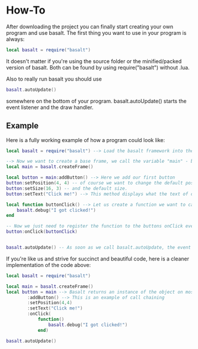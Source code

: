 # How-To

After downloading the project you can finally start creating your own program and use basalt. The first thing you want to use in your program is always:

```lua
local basalt = require("basalt")
```

It doesn't matter if you're using the source folder or the minified/packed version of basalt. Both can be found by using require("basalt") without .lua.

Also to really run basalt you should use

```lua
basalt.autoUpdate()
```

somewhere on the bottom of your program. basalt.autoUpdate() starts the event listener and the draw handler.

## Example

Here is a fully working example of how a program could look like:

```lua
local basalt = require("basalt") --> Load the basalt framework into the variable called "basalt"

--> Now we want to create a base frame, we call the variable "main" - by default everything you create is visible. (you don't need to use :show())
local main = basalt.createFrame()

local button = main:addButton() --> Here we add our first button
button:setPosition(4, 4) -- of course we want to change the default position of our button
button:setSize(16, 3) -- and the default size.
button:setText("Click me!") --> This method displays what the text of our button should look like

local function buttonClick() --> Let us create a function we want to call when the button gets clicked 
    basalt.debug("I got clicked!")
end

-- Now we just need to register the function to the buttons onClick event handlers, this is how we can achieve that:
button:onClick(buttonClick)


basalt.autoUpdate() -- As soon as we call basalt.autoUpdate, the event and draw handlers will listen to any incomming events (and draw if necessary)
```

If you're like us and strive for succinct and beautiful code, here is a cleaner implementation of the code above:

```lua
local basalt = require("basalt")

local main = basalt.createFrame()
local button = main --> Basalt returns an instance of the object on most methods, to make use of "call-chaining"
        :addButton() --> This is an example of call chaining
        :setPosition(4,4) 
        :setText("Click me!")
        :onClick(
            function() 
                basalt.debug("I got clicked!") 
            end)

basalt.autoUpdate()
```
